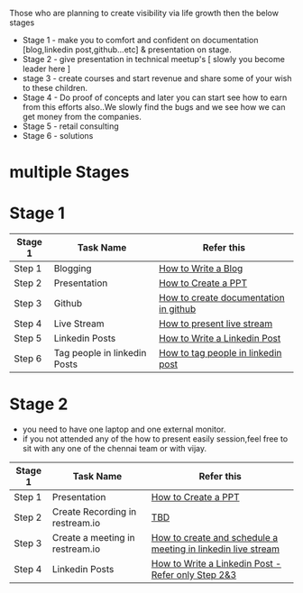 Those who are planning to create visibility via life growth then the below stages 


- Stage 1 - make you to comfort and confident on documentation [blog,linkedin post,github...etc] & presentation on stage.
- Stage 2 - give presentation in technical meetup's [ slowly you become leader here ]
- stage 3 - create courses and start revenue and share some of your wish to these children.
- Stage 4 - Do proof of concepts and later you can start see how to earn from this efforts also..We slowly find the bugs and we see how we can get money from the companies.
- Stage 5 - retail consulting
- Stage 6 - solutions


# multiple Stages

# Stage 1

| **Stage 1** 	| Task Name						| Refer this 						| 
| ------- 		| --------------------------	| --------------------------------- |
| Step 1  		| Blogging						|  [How to Write a Blog ](blog.md)  |
| Step 2  		| Presentation					|  [How to Create a PPT ](ppt.md)  	|
| Step 3  		| Github						|  [How to create documentation in github ](blog.md)  |
| Step 4  		| Live Stream					|  [How to present live stream ](livestream.md)  	|
| Step 5  		| Linkedin Posts				|  [How to Write a Linkedin Post ](blog.md)  |
| Step 6  		| Tag people in linkedin Posts 	|  [How to tag people in linkedin post](blog.md)  	|


# Stage 2

- you need to have one laptop and one external monitor.
- if you not attended any of the how to present easily session,feel free to sit with any one of the chennai team or with vijay.

| **Stage 1** 	| Task Name							| Refer this 						| 
| ------- 		| --------------------------		| --------------------------------- |
| Step 1  		| Presentation						|  [How to Create a PPT ](ppt.md)  	|
| Step 2  		| Create Recording in restream.io	|  [TBD ](livestream.md)  |
| Step 3  		| Create a meeting in restream.io	|  [How to create and schedule a meeting in linkedin live stream ](livestream.md)  	|
| Step 4  		| Linkedin Posts					|  [How to Write a Linkedin Post - Refer only Step 2&3 ](blog.md)  |



